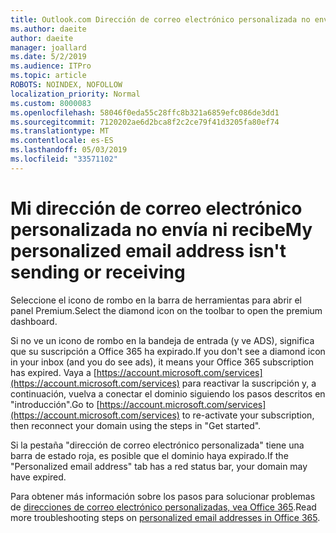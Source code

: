 ```yaml
---
title: Outlook.com Dirección de correo electrónico personalizada no envía ni recibe
ms.author: daeite
author: daeite
manager: joallard
ms.date: 5/2/2019
ms.audience: ITPro
ms.topic: article
ROBOTS: NOINDEX, NOFOLLOW
localization_priority: Normal
ms.custom: 8000083
ms.openlocfilehash: 58046f0eda55c28ffc8b321a6859efc086de3dd1
ms.sourcegitcommit: 7120202ae6d2bca8f2c2ce79f41d3205fa80ef74
ms.translationtype: MT
ms.contentlocale: es-ES
ms.lasthandoff: 05/03/2019
ms.locfileid: "33571102"
---
```

# <a name="my-personalized-email-address-isnt-sending-or-receiving"></a><span data-ttu-id="3e008-102">Mi dirección de correo electrónico personalizada no envía ni recibe</span><span class="sxs-lookup"><span data-stu-id="3e008-102">My personalized email address isn't sending or receiving</span></span>

<span data-ttu-id="3e008-103">Seleccione el icono de rombo en la barra de herramientas para abrir el panel Premium.</span><span class="sxs-lookup"><span data-stu-id="3e008-103">Select the diamond icon on the toolbar to open the premium dashboard.</span></span>

<span data-ttu-id="3e008-104">Si no ve un icono de rombo en la bandeja de entrada (y ve ADS), significa que su suscripción a Office 365 ha expirado.</span><span class="sxs-lookup"><span data-stu-id="3e008-104">If you don't see a diamond icon in your inbox (and you do see ads), it means your Office 365 subscription has expired.</span></span> <span data-ttu-id="3e008-105">Vaya a [https://account.microsoft.com/services](https://account.microsoft.com/services) para reactivar la suscripción y, a continuación, vuelva a conectar el dominio siguiendo los pasos descritos en "introducción".</span><span class="sxs-lookup"><span data-stu-id="3e008-105">Go to [https://account.microsoft.com/services](https://account.microsoft.com/services) to re-activate your subscription, then reconnect your domain using the steps in "Get started".</span></span>

<span data-ttu-id="3e008-106">Si la pestaña "dirección de correo electrónico personalizada" tiene una barra de estado roja, es posible que el dominio haya expirado.</span><span class="sxs-lookup"><span data-stu-id="3e008-106">If the "Personalized email address" tab has a red status bar, your domain may have expired.</span></span>

<span data-ttu-id="3e008-107">Para obtener más información sobre los pasos para solucionar problemas de [direcciones de correo electrónico personalizadas, vea Office 365](https://support.office.com/article/75416a58-b225-4c02-8c07-8979403b427b).</span><span class="sxs-lookup"><span data-stu-id="3e008-107">Read more troubleshooting steps on [personalized email addresses in Office 365](https://support.office.com/article/75416a58-b225-4c02-8c07-8979403b427b).</span></span>